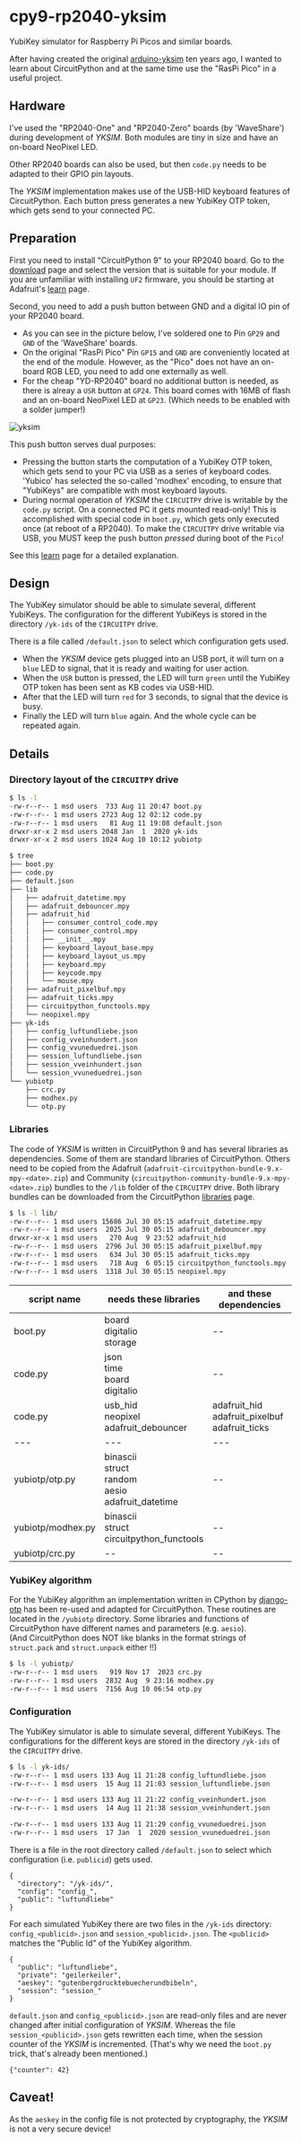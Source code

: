 # cpy9-rp2040-yksim
YubiKey simulator for Raspberry Pi Picos and similar boards.

After having created the original [arduino-yksim](https://github.com/pagong/arduino-yksim) ten years ago,
I wanted to learn about CircuitPython and at the same time use the "RasPi Pico" in a useful project.


## Hardware
I've used the "RP2040-One" and "RP2040-Zero" boards (by 'WaveShare') during development of _YKSIM_.
Both modules are tiny in size and have an on-board NeoPixel LED.

Other RP2040 boards can also be used, but then `code.py` needs to be adapted to their GPIO pin layouts.

The _YKSIM_ implementation makes use of the USB-HID keyboard features of CircuitPython.
Each button press generates a new YubiKey OTP token, which gets send to your connected PC.


## Preparation
First you need to install "CircuitPython 9" to your RP2040 board. Go to the [download](https://circuitpython.org/downloads)
page and select the version that is suitable for your module. If you are unfamiliar with installing `UF2` firmware,
you should be starting at Adafruit's [learn](https://learn.adafruit.com/welcome-to-circuitpython/installing-circuitpython) page.

Second, you need to add a push button between GND and a digital IO pin of your RP2040 board.
- As you can see in the picture below, I've soldered one to Pin `GP29` and `GND` of the 'WaveShare' boards.
- On the original "RasPi Pico" Pin `GP15` and `GND` are conveniently located at the end of the module.
However, as the "Pico" does not have an on-board RGB LED, you need to add one externally as well.
- For the cheap "YD-RP2040" board no additional button is needed, as there is alreay a `USR` button at `GP24`.
This board comes with 16MB of flash and an on-board NeoPixel LED at `GP23`. (Which needs to be enabled with a solder jumper!)

![yksim](otp-keys-01.jpg)


This push button serves dual purposes:
- Pressing the button starts the computation of a YubiKey OTP token, which gets send to your PC via USB as a series of keyboard codes.
'Yubico' has selected the so-called 'modhex' encoding, to ensure that "YubiKeys" are compatible with most keyboard layouts.
- During normal operation of _YKSIM_ the `CIRCUITPY` drive is writable by the `code.py` script. On a connected PC it gets mounted read-only!
This is accomplished with special code in `boot.py`, which gets only executed once (at reboot of a RP2040).
To make the `CIRCUITPY` drive writable via USB, you MUST keep the push button _pressed_ during boot of the `Pico`!

See this [learn](https://learn.adafruit.com/circuitpython-essentials/circuitpython-storage) page for a detailed explanation.


## Design
The YubiKey simulator should be able to simulate several, different YubiKeys.
The configuration for the different YubiKeys is stored in the directory `/yk-ids` of the `CIRCUITPY` drive.

There is a file called `/default.json` to select which configuration gets used.

- When the _YKSIM_ device gets plugged into an USB port, it will turn on a `blue` LED to signal, that it is ready and waiting for user action.
- When the `USR` button is pressed, the LED will turn `green` until the YubiKey OTP token has been sent as KB codes via USB-HID.
- After that the LED will turn `red` for 3 seconds, to signal that the device is busy.
- Finally the LED will turn `blue` again. And the whole cycle can be repeated again.


## Details
### Directory layout of the `CIRCUITPY` drive

``` bash
$ ls -l
-rw-r--r-- 1 msd users  733 Aug 11 20:47 boot.py
-rw-r--r-- 1 msd users 2723 Aug 12 02:12 code.py
-rw-r--r-- 1 msd users   81 Aug 11 19:08 default.json
drwxr-xr-x 2 msd users 2048 Jan  1  2020 yk-ids
drwxr-xr-x 2 msd users 1024 Aug 10 10:12 yubiotp

$ tree
├── boot.py
├── code.py
├── default.json
├── lib
│   ├── adafruit_datetime.mpy
│   ├── adafruit_debouncer.mpy
│   ├── adafruit_hid
│   │   ├── consumer_control_code.mpy
│   │   ├── consumer_control.mpy
│   │   ├── __init__.mpy
│   │   ├── keyboard_layout_base.mpy
│   │   ├── keyboard_layout_us.mpy
│   │   ├── keyboard.mpy
│   │   ├── keycode.mpy
│   │   └── mouse.mpy
│   ├── adafruit_pixelbuf.mpy
│   ├── adafruit_ticks.mpy
│   ├── circuitpython_functools.mpy
│   └── neopixel.mpy
├── yk-ids
│   ├── config_luftundliebe.json
│   ├── config_vveinhundert.json
│   ├── config_vvuneduedrei.json
│   ├── session_luftundliebe.json
│   ├── session_vveinhundert.json
│   └── session_vvuneduedrei.json
└── yubiotp
    ├── crc.py
    ├── modhex.py
    └── otp.py
```

### Libraries
The code of _YKSIM_ is written in CircuitPython 9 and has several libraries as dependencies. Some of them are standard libraries 
of CircuitPython. Others need to be copied from the Adafruit (`adafruit-circuitpython-bundle-9.x-mpy-<date>.zip`) and 
Community (`circuitpython-community-bundle-9.x-mpy-<date>.zip`) bundles to the `/lib` folder of the `CIRCUITPY` drive.
Both library bundles can be downloaded from the CircuitPython [libraries](https://circuitpython.org/libraries) page.

``` bash
$ ls -l lib/
-rw-r--r-- 1 msd users 15686 Jul 30 05:15 adafruit_datetime.mpy
-rw-r--r-- 1 msd users  2025 Jul 30 05:15 adafruit_debouncer.mpy
drwxr-xr-x 1 msd users   270 Aug  9 23:52 adafruit_hid
-rw-r--r-- 1 msd users  2796 Jul 30 05:15 adafruit_pixelbuf.mpy
-rw-r--r-- 1 msd users   634 Jul 30 05:15 adafruit_ticks.mpy
-rw-r--r-- 1 msd users   718 Aug  6 05:15 circuitpython_functools.mpy
-rw-r--r-- 1 msd users  1318 Jul 30 05:15 neopixel.mpy
```

| script name | needs these libraries | and these dependencies |
| --- | --- | --- |
| boot.py | board<br>digitalio<br>storage | -- |
| code.py | json<br>time<br>board<br>digitalio | -- |
| code.py | usb_hid<br>neopixel<br>adafruit_debouncer | adafruit_hid<br>adafruit_pixelbuf<br>adafruit_ticks |
| --- | --- | --- |
| yubiotp/otp.py | binascii<br>struct<br>random<br>aesio<br>adafruit_datetime | -- |
| yubiotp/modhex.py | binascii<br>struct<br>circuitpython_functools | -- |
| yubiotp/crc.py | -- | -- |

### YubiKey algorithm
For the YubiKey algorithm an implementation written in CPython by [django-otp](https://github.com/django-otp/yubiotp)
has been re-used and adapted for CircuitPython. These routines are located in the `/yubiotp` directory.
Some libraries and functions of CircuitPython have different names and parameters (e.g. `aesio`).  
(And CircuitPython does NOT like blanks in the format strings of `struct.pack` and `struct.unpack` either !!)

``` bash
$ ls -l yubiotp/
-rw-r--r-- 1 msd users   919 Nov 17  2023 crc.py
-rw-r--r-- 1 msd users  2832 Aug  9 23:16 modhex.py
-rw-r--r-- 1 msd users  7156 Aug 10 06:54 otp.py
```

### Configuration
The YubiKey simulator is able to simulate several, different YubiKeys.
The configurations for the different keys are stored in the directory `/yk-ids` of the `CIRCUITPY` drive.
``` bash
$ ls -l yk-ids/
-rw-r--r-- 1 msd users 133 Aug 11 21:28 config_luftundliebe.json
-rw-r--r-- 1 msd users  15 Aug 11 21:03 session_luftundliebe.json

-rw-r--r-- 1 msd users 133 Aug 11 21:22 config_vveinhundert.json
-rw-r--r-- 1 msd users  14 Aug 11 21:38 session_vveinhundert.json

-rw-r--r-- 1 msd users 133 Aug 11 21:29 config_vvuneduedrei.json
-rw-r--r-- 1 msd users  17 Jan  1  2020 session_vvuneduedrei.json
```

There is a file in the root directory called `/default.json` to select which configuration (i.e. `publicid`) gets used.
```
{
  "directory": "/yk-ids/",
  "config": "config_",
  "public": "luftundliebe"
}
```

For each simulated YubiKey there are two files in the `/yk-ids` directory: `config_<publicid>.json` and `session_<publicid>.json`.
The `<publicid>` matches the "Public Id" of the YubiKey algorithm.
```
{
  "public": "luftundliebe",
  "private": "geilerkeiler",
  "aeskey": "gutenbergdrucktebuecherundbibeln",
  "session": "session_"
}
```

`default.json` and `config_<publicid>.json` are read-only files and are never changed after initial configuration of _YKSIM_.
Whereas the file `session_<publicid>.json` gets rewritten each time, when the session counter of the _YKSIM_ is incremented.
(That's why we need the `boot.py` trick, that's already been mentioned.)
```
{"counter": 42}
```

## Caveat!
As the `aeskey` in the config file is not protected by cryptography, the _YKSIM_ is not a very secure device!

